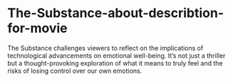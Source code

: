 # The-Substance-about-describtion-for-movie
The Substance challenges viewers to reflect on the implications of technological advancements on emotional well-being. It’s not just a thriller but a thought-provoking exploration of what it means to truly feel and the risks of losing control over our own emotions.
